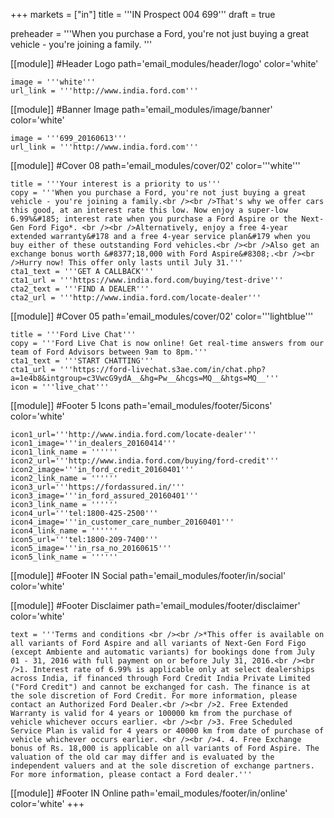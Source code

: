 +++
markets = ["in"]
title = '''IN Prospect 004 699'''
draft = true

preheader = '''When you purchase a Ford, you're not just buying a great vehicle - you're joining a family. '''

[[module]] #Header Logo
path='email_modules/header/logo'
color='white'

	image = '''white'''
	url_link = '''http://www.india.ford.com'''

[[module]] #Banner Image
path='email_modules/image/banner'
color='white'

	image = '''699_20160613'''
	url_link = '''http://www.india.ford.com'''

[[module]] #Cover 08
path='email_modules/cover/02'
color='''white'''
	
	title = '''Your interest is a priority to us'''
	copy = '''When you purchase a Ford, you're not just buying a great vehicle - you're joining a family.<br /><br />That's why we offer cars this good, at an interest rate this low. Now enjoy a super-low 6.99%&#185; interest rate when you purchase a Ford Aspire or the Next-Gen Ford Figo*. <br /><br />Alternatively, enjoy a free 4-year extended warranty&#178 and a free 4-year service plan&#179 when you buy either of these outstanding Ford vehicles.<br /><br />Also get an exchange bonus worth &#8377;18,000 with Ford Aspire&#8308;.<br /><br />Hurry now! This offer only lasts until July 31.'''
	cta1_text = '''GET A CALLBACK'''
	cta1_url = '''https://www.india.ford.com/buying/test-drive'''
	cta2_text = '''FIND A DEALER'''
	cta2_url = '''http://www.india.ford.com/locate-dealer'''

[[module]] #Cover 05
path='email_modules/cover/02'
color='''lightblue'''

	title = '''Ford Live Chat'''
	copy = '''Ford Live Chat is now online! Get real-time answers from our team of Ford Advisors between 9am to 8pm.'''
	cta1_text = '''START CHATTING'''
	cta1_url = '''https://ford-livechat.s3ae.com/in/chat.php?a=1e4b8&intgroup=c3VwcG9ydA__&hg=Pw__&hcgs=MQ__&htgs=MQ__'''
	icon = '''live_chat'''

[[module]] #Footer 5 Icons
path='email_modules/footer/5icons'
color='white'

	icon1_url='''http://www.india.ford.com/locate-dealer'''
	icon1_image='''in_dealers_20160414'''
	icon1_link_name = ''''''
	icon2_url='''http://www.india.ford.com/buying/ford-credit'''
	icon2_image='''in_ford_credit_20160401'''
	icon2_link_name = ''''''
	icon3_url='''https://fordassured.in/'''
	icon3_image='''in_ford_assured_20160401'''
	icon3_link_name = ''''''
	icon4_url='''tel:1800-425-2500'''
	icon4_image='''in_customer_care_number_20160401'''
	icon4_link_name = ''''''
	icon5_url='''tel:1800-209-7400'''
	icon5_image='''in_rsa_no_20160615'''
	icon5_link_name = ''''''
		
[[module]] #Footer IN Social
path='email_modules/footer/in/social'
color='white'

[[module]] #Footer Disclaimer
path='email_modules/footer/disclaimer'
color='white'

	text = '''Terms and conditions <br /><br />*This offer is available on all variants of Ford Aspire and all variants of Next-Gen Ford Figo (except Ambiente and automatic variants) for bookings done from July 01 - 31, 2016 with full payment on or before July 31, 2016.<br /><br />1. Interest rate of 6.99% is applicable only at select dealerships across India, if financed through Ford Credit India Private Limited ("Ford Credit") and cannot be exchanged for cash. The finance is at the sole discretion of Ford Credit. For more information, please contact an Authorized Ford Dealer.<br /><br />2. Free Extended Warranty is valid for 4 years or 100000 km from the purchase of vehicle whichever occurs earlier. <br /><br />3. Free Scheduled Service Plan is valid for 4 years or 40000 km from date of purchase of vehicle whichever occurs earlier. <br /><br />4. 4. Free Exchange bonus of Rs. 18,000 is applicable on all variants of Ford Aspire. The valuation of the old car may differ and is evaluated by the independent valuers and at the sole discretion of exchange partners. For more information, please contact a Ford dealer.'''

[[module]] #Footer IN Online
path='email_modules/footer/in/online'
color='white'
+++